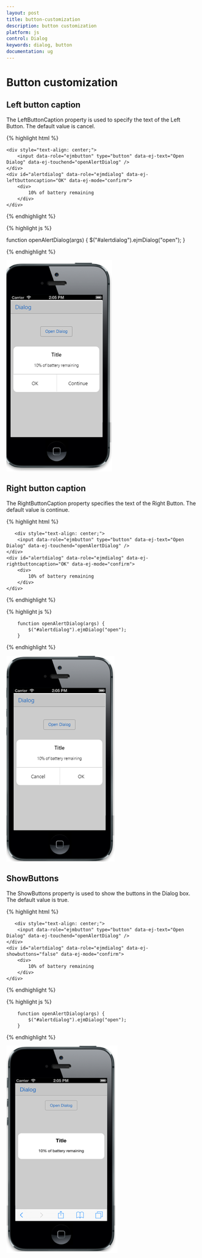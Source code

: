 ```yaml
---
layout: post
title: button-customization
description: button customization
platform: js
control: Dialog
keywords: dialog, button
documentation: ug
---
```


# Button customization

## Left button caption

The LeftButtonCaption property is used to specify the text of the Left Button. The default value is cancel.

{% highlight html %}

    <div style="text-align: center;">
        <input data-role="ejmbutton" type="button" data-ej-text="Open Dialog" data-ej-touchend="openAlertDialog" />
    </div>
    <div id="alertdialog" data-role="ejmdialog" data-ej-leftbuttoncaption="OK" data-ej-mode="confirm">
        <div>
            10% of battery remaining
        </div>
    </div>


{% endhighlight %}



{% highlight js %}

  function openAlertDialog(args) {
            $("#alertdialog").ejmDialog("open");
        }


{% endhighlight %}

![](Button-Customization_images\leftbuttoncaption_img1.png)


## Right button caption

The RightButtonCaption property specifies the text of the Right Button. The default value is continue.

{% highlight html %}

       <div style="text-align: center;">
        <input data-role="ejmbutton" type="button" data-ej-text="Open Dialog" data-ej-touchend="openAlertDialog" />
    </div>
    <div id="alertdialog" data-role="ejmdialog" data-ej-rightbuttoncaption="OK" data-ej-mode="confirm">
        <div>
            10% of battery remaining
        </div>
    </div>


{% endhighlight %}



{% highlight js %}

        function openAlertDialog(args) {
            $("#alertdialog").ejmDialog("open");
        }


{% endhighlight %}

![](Button-Customization_images\rightbuttoncaption_img1.png)


## ShowButtons

The ShowButtons property is used to show the buttons in the Dialog box. The default value is true.

{% highlight html %}

       <div style="text-align: center;">
        <input data-role="ejmbutton" type="button" data-ej-text="Open Dialog" data-ej-touchend="openAlertDialog" />
    </div>
    <div id="alertdialog" data-role="ejmdialog" data-ej-showbuttons="false" data-ej-mode="confirm">
        <div>
            10% of battery remaining
        </div>
    </div>


{% endhighlight %}



{% highlight js %}

        function openAlertDialog(args) {
            $("#alertdialog").ejmDialog("open");
        }


{% endhighlight %}

![C:\Users\vigneshdr\Desktop\Mobile UG\Dialog\Emulator\8.png](Button-Customization_images\showbuttons_img1.png)